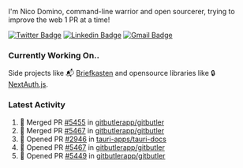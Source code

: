
I'm Nico Domino, command-line warrior and open sourcerer, trying to improve the web 1 PR at a time!

[![Twitter Badge](https://img.shields.io/badge/-@ndom91-1ca0f1?style=flat-square&labelColor=1ca0f1&logo=twitter&logoColor=white&link=https://twitter.com/ndom91)](https://twitter.com/ndom91) [![Linkedin Badge](https://img.shields.io/badge/-ndom91-blue?style=flat-square&logo=Linkedin&logoColor=white&link=https://www.linkedin.com/in/ndom91/)](https://www.linkedin.com/in/ndom91/) [![Gmail Badge](https://img.shields.io/badge/-yo@ndo.dev-c14438?style=flat-square&logo=mail.ru&logoColor=white&link=mailto:yo@ndo.dev)](mailto:yo@ndo.dev)

### Currently Working On..

Side projects like 📬 [Briefkasten](https://briefkastenhq.com) and opensource libraries like 🔒 [NextAuth.js](https://github.com/nextauthjs/next-auth).

<!--START_SECTION_PROFILE_VIEWS:readme-info-->
<!--END_SECTION_PROFILE_VIEWS:readme-info-->

<!--START_SECTION_DAILY_COMMIT:readme-info-->
<!--END_SECTION_DAILY_COMMIT:readme-info-->

<!--START_SECTION_WEEKLY_COMMIT:readme-info-->
<!--END_SECTION_WEEKLY_COMMIT:readme-info-->

### Latest Activity

<!--START_SECTION:activity-->
1. 🎉 Merged PR [#5455](https://github.com/gitbutlerapp/gitbutler/pull/5455) in [gitbutlerapp/gitbutler](https://github.com/gitbutlerapp/gitbutler)
2. 🎉 Merged PR [#5467](https://github.com/gitbutlerapp/gitbutler/pull/5467) in [gitbutlerapp/gitbutler](https://github.com/gitbutlerapp/gitbutler)
3. 💪 Opened PR [#2946](https://github.com/tauri-apps/tauri-docs/pull/2946) in [tauri-apps/tauri-docs](https://github.com/tauri-apps/tauri-docs)
4. 💪 Opened PR [#5467](https://github.com/gitbutlerapp/gitbutler/pull/5467) in [gitbutlerapp/gitbutler](https://github.com/gitbutlerapp/gitbutler)
5. 💪 Opened PR [#5449](https://github.com/gitbutlerapp/gitbutler/pull/5449) in [gitbutlerapp/gitbutler](https://github.com/gitbutlerapp/gitbutler)
<!--END_SECTION:activity-->
